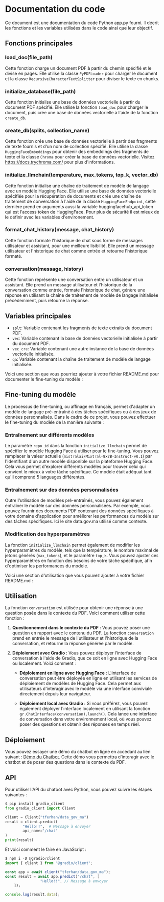 # Documentation du code

Ce document est une documentation du code Python app.py fourni. Il décrit les fonctions et les variables utilisées dans le code ainsi que leur objectif.

## Fonctions principales

### load_doc(file_path)
Cette fonction charge un document PDF à partir du chemin spécifié et le divise en pages. Elle utilise la classe `PyPDFLoader` pour charger le document et la classe `RecursiveCharacterTextSplitter` pour diviser le texte en chunks.

### initialize_database(file_path)
Cette fonction initialise une base de données vectorielle à partir du document PDF spécifié. Elle utilise la fonction `load_doc` pour charger le document, puis crée une base de données vectorielle à l'aide de la fonction `create_db`.

### create_db(splits, collection_name)
Cette fonction crée une base de données vectorielle à partir des fragments de texte fournis et d'un nom de collection spécifié. Elle utilise la classe `HuggingFaceEmbeddings` pour obtenir des embeddings des fragments de texte et la classe `Chroma` pour créer la base de données vectorielle. Visitez https://docs.trychroma.com/ pour plus d'informations.

### initialize_llmchain(temperature, max_tokens, top_k, vector_db)
Cette fonction initialise une chaîne de traitement de modèle de langage avec un modèle Hugging Face. Elle utilise une base de données vectorielle spécifiée pour la récupération de documents et crée une chaîne de traitement de conversation à l'aide de la classe `HuggingFaceEndpoint`, cette dernière prend en arguments aussi la variable huggingfacehub_api_token qui est l'access token de HuggingFace. Pour plus de sécurité il est mieux de le définir avec les variables d'environement.

### format_chat_history(message, chat_history)
Cette fonction formate l'historique de chat sous forme de messages utilisateur et assistant, pour une meilleure lisibilité. Elle prend un message utilisateur et l'historique de chat comme entrée et retourne l'historique formaté.

### conversation(message, history)
Cette fonction représente une conversation entre un utilisateur et un assistant. Elle prend un message utilisateur et l'historique de la conversation comme entrée, formate l'historique de chat, génère une réponse en utilisant la chaîne de traitement de modèle de langage initialisée précédemment, puis retourne la réponse.

## Variables principales

- `splt`: Variable contenant les fragments de texte extraits du document PDF.
- `vec`: Variable contenant la base de données vectorielle initialisée à partir du document PDF.
- `vec_cre`: Variable contenant une autre instance de la base de données vectorielle initialisée.
- `qa`: Variable contenant la chaîne de traitement de modèle de langage initialisée.

Voici une section que vous pourriez ajouter à votre fichier README.md pour documenter le fine-tuning du modèle :


## Fine-tuning du modèle

Le processus de fine-tuning, ou affinage en français, permet d'adapter un modèle de langage pré-entraîné à des tâches spécifiques ou à des jeux de données personnalisés. Dans le cadre de ce projet, vous pouvez effectuer le fine-tuning du modèle de la manière suivante :

### Entraînement sur différents modèles

Le paramètre `repo_id` dans la fonction `initialize_llmchain` permet de spécifier le modèle Hugging Face à utiliser pour le fine-tuning. Vous pouvez remplacer la valeur actuelle (`mistralai/Mixtral-8x7B-Instruct-v0.1`) par l'identifiant d'un autre modèle disponible sur la plateforme Hugging Face. Cela vous permet d'explorer différents modèles pour trouver celui qui convient le mieux à votre tâche spécifique.
Ce modèle était adéquat tant qu'il comprend 5 languages différentes.

### Entraînement sur des données personnalisées

Outre l'utilisation de modèles pré-entraînés, vous pouvez également entraîner le modèle sur des données personnalisées. Par exemple, vous pouvez fournir des documents PDF contenant des données spécifiques à votre domaine d'application pour améliorer les performances du modèle sur des tâches spécifiques. Ici le site data.gov.ma utilisé comme contexte.

### Modification des hyperparamètres

La fonction `initialize_llmchain` permet également de modifier les hyperparamètres du modèle, tels que la température, le nombre maximal de jetons générés (`max_tokens`), et le paramètre `top_k`. Vous pouvez ajuster ces hyperparamètres en fonction des besoins de votre tâche spécifique, afin d'optimiser les performances du modèle.

Voici une section d'utilisation que vous pouvez ajouter à votre fichier README.md :


## Utilisation

La fonction `conversation` est utilisée pour obtenir une réponse à une question posée dans le contexte du PDF. Voici comment utiliser cette fonction :

1. **Questionnement dans le contexte du PDF :** Vous pouvez poser une question en rapport avec le contenu du PDF. La fonction `conversation` prend en entrée le message de l'utilisateur et l'historique de la conversation, et retourne la réponse générée par le modèle.

2. **Déploiement avec Gradio :** Vous pouvez déployer l'interface de conversation à l'aide de Gradio, que ce soit en ligne avec Hugging Face ou localement. Voici comment :

    - **Déploiement en ligne avec Hugging Face :** L'interface de conversation peut être déployée en ligne en utilisant les services de déploiement de modèles de Hugging Face. Cela permet aux utilisateurs d'interagir avec le modèle via une interface conviviale directement depuis leur navigateur.

    - **Déploiement local avec Gradio :** Si vous préférez, vous pouvez également déployer l'interface localement en utilisant la fonction `gr.ChatInterface(conversation).launch()`. Cela lance une interface de conversation dans votre environnement local, où vous pouvez poser des questions et obtenir des réponses en temps réel.


## Déploiement

Vous pouvez essayer une démo du chatbot en ligne en accédant au lien suivant : [Démo du Chatbot](https://huggingface.co/spaces/skalilopa/data_gov_ma). Cette démo vous permettra d'interagir avec le chatbot et de poser des questions dans le contexte du PDF.

## API

Pour utiliser l'API du chatbot avec Python, vous pouvez suivre les étapes suivantes :

```python
$ pip install gradio_client
from gradio_client import Client

client = Client("tferhan/data_gov_ma")
result = client.predict(
		"Hello!!",	# Message à envoyer
		api_name="/chat"
)
print(result)
```

Et voici comment le faire en JavaScript :

```javascript
$ npm i -D @gradio/client
import { client } from "@gradio/client";

const app = await client("tferhan/data_gov_ma");
const result = await app.predict("/chat", [		
				"Hello!!", // Message à envoyer
	]);

console.log(result.data);
```

